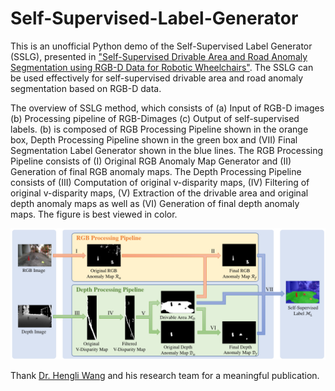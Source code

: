 # Self-Supervised-Label-Generator
This is an unofficial Python demo of the Self-Supervised Label Generator (SSLG), presented in ["Self-Supervised Drivable Area and Road Anomaly Segmentation using RGB-D Data for Robotic Wheelchairs"](https://arxiv.org/abs/2007.05950). The SSLG can be used effectively for self-supervised drivable area and road anomaly segmentation based on RGB-D data.

The overview of SSLG method, which consists of
(a) Input of RGB-D images
(b) Processing pipeline of RGB-Dimages
(c) Output of self-supervised labels.
(b) is composed of RGB Processing Pipeline shown in the orange box, Depth Processing Pipeline shown in the green box and (VII) Final Segmentation Label Generator shown in the blue lines. The RGB Processing Pipeline consists of (I) Original RGB Anomaly Map Generator and (II) Generation of final RGB anomaly maps. The Depth Processing Pipeline consists of (III) Computation of original v-disparity maps, (IV) Filtering of original v-disparity maps, (V) Extraction of the drivable area and original depth anomaly maps as well as (VI) Generation of final depth anomaly maps. The figure is best viewed in color.

![Self-supervised Label Generator](https://github.com/ntkhoa95/Self-Supervised-Label-Generator/blob/main/datasets/SSLG.png?raw=true)

Thank [Dr. Hengli Wang](https://hlwang1124.github.io/) and his research team for a meaningful publication.
